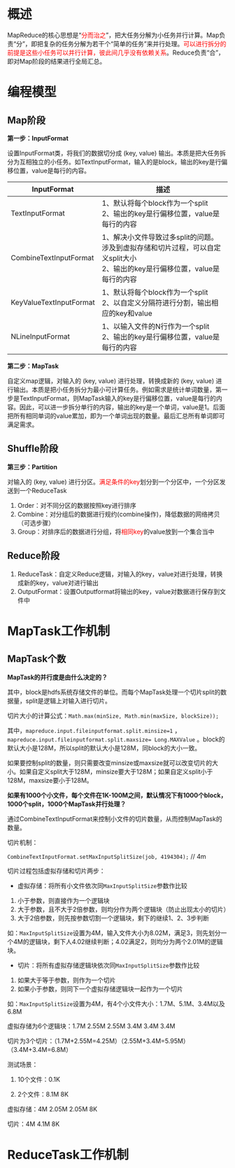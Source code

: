 # 概述

MapReduce的核心思想是“<font color=red>分而治之</font>”，把大任务分解为小任务并行计算。Map负责“分”，即把复杂的任务分解为若干个“简单的任务”来并行处理。<font color=red>可以进行拆分的前提是这些小任务可以并行计算，彼此间几乎没有依赖关系</font>。Reduce负责“合”，即对Map阶段的结果进行全局汇总。



# 编程模型

## Map阶段

**第一步：InputFormat**

设置InputFormat类，将我们的数据切分成 (key, value) 输出。本质是把大任务拆分为互相独立的小任务。如TextInputFormat，输入的是block，输出的key是行偏移位置，value是每行的内容。

| InputFormat             | 描述                                                         |
| ----------------------- | ------------------------------------------------------------ |
| TextInputFormat         | 1、默认将每个block作为一个split<br />2、输出的key是行偏移位置，value是每行的内容 |
| CombineTextInputFormat  | 1、解决小文件导致过多split的问题。涉及到虚拟存储和切片过程，可以自定义split大小<br />2、输出的key是行偏移位置，value是每行的内容 |
| KeyValueTextInputFormat | 1、默认将每个block作为一个split<br />2、以自定义分隔符进行分割，输出相应的key和value |
| NLineInputFormat        | 1、以输入文件的N行作为一个split<br />2、输出的key是行偏移位置，value是每行的内容 |

**第二步：MapTask**

自定义map逻辑，对输入的 (key, value) 进行处理，转换成新的 (key, value) 进行输出。本质是把小任务拆分为最小可计算任务。例如需求是统计单词数量，第一步是TextInputFormat，则MapTask输入的key是行偏移位置，value是每行的内容。因此，可以进一步拆分单行的内容，输出的key是一个单词，value是1。后面把所有相同单词的value累加，即为一个单词出现的数量。最后汇总所有单词即可满足需求。



## Shuffle阶段

**第三步：Partition**

对输入的 (key, value) 进行分区。<font color ="red">满足条件的key</font>划分到一个分区中，一个分区发送到一个ReduceTask

1. Order：对不同分区的数据按照key进行排序
2. Combine：对分组后的数据进行规约(combine操作)，降低数据的网络拷贝（可选步骤）
3. Group：对排序后的数据进行分组，将<font color="red">相同key</font>的value放到一个集合当中



## Reduce阶段

1. ReduceTask：自定义Reduce逻辑，对输入的key，value对进行处理，转换成新的key，value对进行输出
2. OutputFormat：设置Outputformat将输出的key，value对数据进行保存到文件中



# MapTask工作机制

## MapTask个数

**MapTask的并行度是由什么决定的？**

其中，block是hdfs系统存储文件的单位。而每个MapTask处理一个切片split的数据量，split是逻辑上对输入进行切片。

切片大小的计算公式：`Math.max(minSize, Math.min(maxSize, blockSize));` 

其中，`mapreduce.input.fileinputformat.split.minsize=1` ，`mapreduce.input.fileinputformat.split.maxsize= Long.MAXValue` 。block的默认大小是128M，所以split的默认大小是128M，同block的大小一致。

如果要控制split的数量，则只需要改变minsize或maxsize就可以改变切片的大小。如果自定义split大于128M，minsize要大于128M；如果自定义split小于128M，maxsize要小于128M。



**如果有1000个小文件，每个文件在1K-100M之间，默认情况下有1000个block，1000个split，1000个MapTask并行处理？**

通过CombineTextInputFormat来控制小文件的切片数量，从而控制MapTask的数量。

切片机制：

`CombineTextInputFormat.setMaxInputSplitSize(job, 4194304);` // 4m

切片过程包括虚拟存储和切片两步：

- 虚拟存储：将所有小文件依次同`MaxInputSplitSize`参数作比较

1. 小于参数，则直接作为一个逻辑块
2. 大于参数，且不大于2倍参数，则均分作为两个逻辑块（防止出现太小的切片）
3. 大于2倍参数，则先按参数切割一个逻辑块，剩下的继续1、2、3步判断

如：`MaxInputSplitSize`设置为4M，输入文件大小为8.02M，满足3，则先划分一个4M的逻辑块，剩下人4.02继续判断；4.02满足2，则均分为两个2.01M的逻辑块。

- 切片：将所有虚拟存储逻辑块依次同`MaxInputSplitSize`参数作比较

1. 如果大于等于参数，则作为一个切片
2. 如果小于参数，则同下一个虚拟存储逻辑块一起作为一个切片

如：`MaxInputSplitSize`设置为4M，有4个小文件大小：1.7M、5.1M、3.4M以及6.8M

虚拟存储为6个逻辑块：1.7M 2.55M 2.55M 3.4M 3.4M 3.4M

切片为3个切片：（1.7M+2.55M=4.25M）（2.55M+3.4M=5.95M）（3.4M+3.4M=6.8M）



测试场景：

1. 10个文件：0.1K



1. 2个文件：8.1M 8K

虚拟存储：4M 2.05M 2.05M 8K

切片：4M 4.1M 8K



# ReduceTask工作机制

